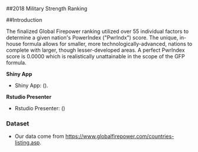 ##2018 Military Strength Ranking

##Introduction

The finalized Global Firepower ranking utilized over 55 individual factors to determine a given nation's PowerIndex ("PwrIndx") score. The unique, in-house formula allows for smaller, more technologically-advanced, nations to complete with larger, though lesser-developed areas. A perfect PwrIndex score is 0.0000 which is realistically unattainable in the scope of the GFP formula.

**Shiny App**

* Shiny App: ().

**Rstudio Presenter**

* Rstudio Presenter: ()


### Dataset

* Our data come from https://www.globalfirepower.com/countries-listing.asp.
